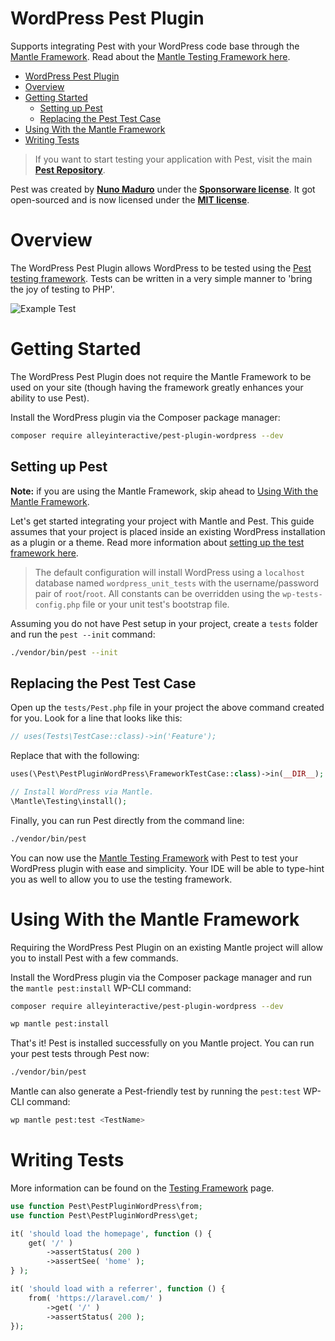 # WordPress Pest Plugin

Supports integrating Pest with your WordPress code base through the [Mantle
Framework](https://mantle.alley.co/). Read about the [Mantle Testing Framework
here](https://mantle.alley.co/testing/test-framework/).

- [WordPress Pest Plugin](#wordpress-pest-plugin)
- [Overview](#overview)
- [Getting Started](#getting-started)
  - [Setting up Pest](#setting-up-pest)
  - [Replacing the Pest Test Case](#replacing-the-pest-test-case)
- [Using With the Mantle Framework](#using-with-the-mantle-framework)
- [Writing Tests](#writing-tests)

> If you want to start testing your application with Pest, visit the main
> **[Pest Repository](https://github.com/pestphp/pest)**.

Pest was created by **[Nuno Maduro](https://twitter.com/enunomaduro)** under the
**[Sponsorware license](https://github.com/sponsorware/docs)**. It got
open-sourced and is now licensed under the **[MIT
license](https://opensource.org/licenses/MIT)**.

# Overview

The WordPress Pest Plugin allows WordPress to be tested using the [Pest testing
 framework](https://pestphp.com/). Tests can be written in a very simple manner
 to 'bring the joy of testing to PHP'.

![Example Test](https://pestphp.com/assets/img/pestinstall.png)

# Getting Started

The WordPress Pest Plugin does not require the Mantle Framework to be used on
your site (though having the framework greatly enhances your ability to use
Pest).

Install the WordPress plugin via the Composer package manager:

```bash
composer require alleyinteractive/pest-plugin-wordpress --dev
```

## Setting up Pest

**Note:** if you are using the Mantle Framework, skip ahead to [Using With the Mantle Framework](#using-with-the-mantle-framework).

Let's get started integrating your project with Mantle and Pest. This guide
assumes that your project is placed inside an existing WordPress installation as
a plugin or a theme. Read more information about [setting up the test framework
here](https://mantle.alley.co/testing/test-framework/#setting-up-the-test-framework).

> The default configuration will install WordPress using a `localhost` database
> named `wordpress_unit_tests` with the username/password pair of `root`/`root`.
> All constants can be overridden using the `wp-tests-config.php` file or your
> unit test's bootstrap file.

Assuming you do not have Pest setup in your project, create a `tests` folder and
run the `pest --init` command:

```bash
./vendor/bin/pest --init
```

## Replacing the Pest Test Case

Open up the `tests/Pest.php` file in your project the above command created for you. Look for a line that looks like this:

```php
// uses(Tests\TestCase::class)->in('Feature');
```

Replace that with the following:

```php
uses(\Pest\PestPluginWordPress\FrameworkTestCase::class)->in(__DIR__);

// Install WordPress via Mantle.
\Mantle\Testing\install();
```

Finally, you can run Pest directly from the command line:

```bash
./vendor/bin/pest
```

You can now use the [Mantle Testing
Framework](https://mantle.alley.co/testing/test-framework/) with Pest to test
your WordPress plugin with ease and simplicity. Your IDE will be able to type-hint you as well to allow you to use the testing framework.

# Using With the Mantle Framework

Requiring the WordPress Pest Plugin on an existing Mantle project will allow you
to install Pest with a few commands.

Install the WordPress plugin via the Composer package manager and run the `mantle pest:install` WP-CLI command:

```bash
composer require alleyinteractive/pest-plugin-wordpress --dev

wp mantle pest:install
```

That's it! Pest is installed successfully on you Mantle project. You can run
your pest tests through Pest now:

```bash
./vendor/bin/pest
```

Mantle can also generate a Pest-friendly test by running the `pest:test`
WP-CLI command:

```bash
wp mantle pest:test <TestName>
```

# Writing Tests

More information can be found on the [Testing Framework](https://mantle.alley.co/testing/test-framework/) page.

```php
use function Pest\PestPluginWordPress\from;
use function Pest\PestPluginWordPress\get;

it( 'should load the homepage', function () {
    get( '/' )
        ->assertStatus( 200 )
        ->assertSee( 'home' );
} );

it( 'should load with a referrer', function () {
    from( 'https://laravel.com/' )
        ->get( '/' )
        ->assertStatus( 200 );
});
```
